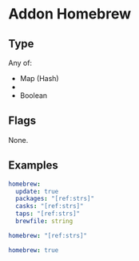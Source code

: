 # Addon Homebrew



## Type

Any of:

* Map (Hash)
* 
* Boolean

## Flags

None.


## Examples

```yaml
homebrew:
  update: true
  packages: "[ref:strs]"
  casks: "[ref:strs]"
  taps: "[ref:strs]"
  brewfile: string
```

```yaml
homebrew: "[ref:strs]"

```

```yaml
homebrew: true

```
